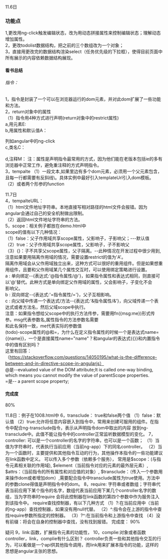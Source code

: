 11.6日<br>
### 功能点<br>
1,更改用ng-click触发编辑状态，改为用动态拼接属性来控制编辑状态；理解动态增加属性。<br>
2，更改todolist数据结构，把之前的三个数组改为一个对象；<br>
3，直接用更改完的数据结构渲染select（任务优先级的下拉框），使得目前页面中所有展示的内容依赖数据结构展现。<br>
#### 看书总结<br>
###### 指令：<br>
1，指令是封装了一个可以在浏览器运行的dom元素，并对此dom扩展了一些功能和方法。<br>
2，return对象中的属性<br>
   （1）指令用4种方式进行声明(return对象中的restrict属性) <br>
        a,用元素E:<my-directive></my-directive> <br>
        b,用属性和默认值A：<div my-directive="值/表达式"></div> 列如angular中的ng-click <br>
        c,类名C：<div class="my-directive:值/表达式"></div>   <br>
        d,注释M：
        注：属性是声明指令最常用的方式，因为他们能在老版本包括ie的多有浏览器中正常工作，避免重注释的方式声明指令。<br>
3，tempalte
（1）一段文本,如果里边有多个dom元素，必须用一个父元素包含，且每一行都需要有反斜线\。具体实例中最好引入templateUrl引入dom模板。<br>
（2）或者两个形参的function<br>

11.7日<br>
4，tempalteURL：<br>
（1）html文件地址字符串。本地直接写相对路径的html文件会报错。因为angular会通过自己的安全机制做出限制。<br>
（2）返回html文件地址字符串的方法。<br>
5，scope：相关例子都放在demo.html中<br>
scope的值有以下几种情况：<br>
（1）false：父子作用域共享scope属性，父影响子，子影响父；---默认值<br>
（2）true：父子作用域共享scope属性，父影响子，子不影响父<br>
（3）{}：子不共享父scope属性，父子隔离。--此种情况在开发过程中很少用到,注意如果要用隔离作用域的情况，需要设置restrict的值为'A'。<br>
隔离作用域会从父作用域独立出来，这种方式可以很好的重用组件。但是如果想重用组件，且要和父作用域某几个属性交互时，可以使用绑定策略进行设置。<br>
    a : 单向绑定--{表达式:'@指令属性/@'}，如果指令属性和表达式相同，则直接可以'@'替代。此种方式是单向绑定父作用域的属性，父会影响子，子变化不会<br>
      影响父。<br>
    b : 双向绑定--{表达式:'=指令属性/='}，父子互相影响。<br>
    c : 向父域中传递一个表达式/方法--{表达式:'&指令属性/&'}，向父域传递一个表达式或者方法名，然后父域scope中执行。<br>
      注意：如果指令想给父scope中的执行方法传参，需要用fn({msg:me})形式传参。msg代表参数名,属性指令的方法参数名需要<br>
            和此名保持一致，me代表实际的参数值<br>
(todo)-scope属性的@和=，为什么在定义指令属性的时候一个是表达式name={{name}}，一个是直接属性name="name"？和angular的表达式{{}}和内置指令中的值有区别吗？<br>
这里有回答：<br>
（https://stackoverflow.com/questions/14050195/what-is-the-difference-between-and-in-directive-scope-in-angularjs）<br>
@是--evaluated value of the DOM attribute;It is called one-way binding, which means you cannot modify the value of parentScope properties.<br>
=是-- a parent scope property;<br>

#### 完成度<br>
80%<br>


11.8日：例子在1008.html中
6，transclude：
true和false两个值
（1）false：默认值
（2）true:允许将任意内容嵌入到指令中，常用来创建可服用的组件。在指令中配合ng-transclude指令，表示从声明指令dom中取出的内容
放到ng-transclude中。此值不能让指令中的controller正常监听数据模型的变化。
7，controller:
可以是一个controller的名字的字符串，也可以是一个函数；
（1）当值为字符串时，代表执行当前应用（当前ng-app）下的同名controller。
（2）当为一个函数时，主要提供和其他指令互动的行为，其他操作本指令的一些功能建议在link函数中定义。
     可以传入多个参数（依赖多个服务），
    常用是$scope：(与指令元素相关联的作用域),
    $element（当前指令对应的元素的最外层元素）,
    $attrs：（当前指令的所有属性和对应值的对象）,
    $transclude：（传入一个参数用来操作dom或者增加dom）,需要配合指令中transclude属性为true使用。方法中的参数clone得值是声明指令中的dom。
8，require:
字符串或者数组；字符串代表当前应用下某个指令的名字，数组代表当前应用下某几个controller名字的数组，当为字符串时require
会将此控制器在link函数的第四个参数中作为服务注入到该指令中。
require查找控制器，有以下几种方式
（1）?:在当前应用中（当前的ng-app）查找控制器，如果没有用null代替。
（2）^:指令会在上游的指令中查找require参数所指定的控制器。
（3）?^:在当前指令和上游指令中查找
（4）没有前缀：将会在自身的控制器中查找，没有找到报错。
完成度：
90%

疑问
9，link:函数，扩展指令元素的功能性，
10，complie:对象或者函数
controller，link，complie有什么区别？
controller负责一些和其他指令交互的行为，可以看做是一个api供其他指令调用，而link用来扩展本指令的功能，这样的思想是angular主张的思想。


















